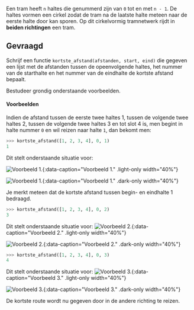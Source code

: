 Een tram heeft `n` haltes die genummerd zijn van `0` tot en met `n - 1`. De haltes vormen een cirkel zodat de tram na de laatste halte meteen naar de eerste halte door kan sporen. Op dit cirkelvormig tramnetwerk rijdt in **beiden richtingen** een tram.

## Gevraagd

Schrijf een functie `kortste_afstand(afstanden, start, eind)` die gegeven een lijst met de afstanden tussen de opeenvolgende haltes, het nummer van de starthalte en het nummer van de eindhalte de kortste afstand bepaalt.

Bestudeer grondig onderstaande voorbeelden.

#### Voorbeelden

Indien de afstand tussen de eerste twee haltes 1, tussen de volgende twee haltes 2, tussen de volgende twee haltes 3 en tot slot 4 is, men begint in halte nummer `0` en wil reizen naar halte `1`, dan bekomt men:

```python
>>> kortste_afstand([1, 2, 3, 4], 0, 1)
1
```

Dit stelt onderstaande situatie voor:

![Voorbeeld 1.](media/image1.png "Voorbeeld 1."){:data-caption="Voorbeeld 1." .light-only width="40%"}

![Voorbeeld 1.](media/image1_dark.png "Voorbeeld 1."){:data-caption="Voorbeeld 1." .dark-only width="40%"}

Je merkt meteen dat de kortste afstand tussen begin- en eindhalte 1 bedraagd.


```python
>>> kortste_afstand([1, 2, 3, 4], 0, 2)
3
```

Dit stelt onderstaande situatie voor:
![Voorbeeld 2.](media/image2.png "Voorbeeld 2."){:data-caption="Voorbeeld 2." .light-only width="40%"}

![Voorbeeld 2.](media/image2_dark.png "Voorbeeld 2."){:data-caption="Voorbeeld 2." .dark-only width="40%"}


```python
>>> kortste_afstand([1, 2, 3, 4], 0, 3)
4
```

Dit stelt onderstaande situatie voor:
![Voorbeeld 3.](media/image3.png "Voorbeeld 3."){:data-caption="Voorbeeld 3." .light-only width="40%"}

![Voorbeeld 3.](media/image3_dark.png "Voorbeeld 3."){:data-caption="Voorbeeld 3." .dark-only width="40%"}

De kortste route wordt nu gegeven door in de andere richting te reizen.